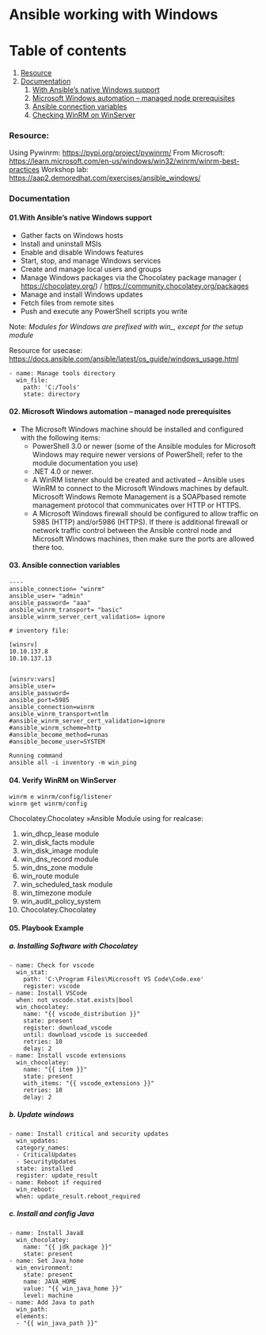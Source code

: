 # Ansible working with Windows



# Table of contents
1. [Resource](#Resource)
2. [Documentation](#Documentation)
    1. [With Ansible’s native Windows support](#Documentation1)
    2. [Microsoft Windows automation – managed node prerequisites](#Documentation2)
    3. [Ansible connection variables](#Documentation3)
    4. [Checking WinRM on WinServer](#Documentation4)



### Resource:<a name="Resource"></a>

Using Pywinrm: https://pypi.org/project/pywinrm/
From Microsoft: https://learn.microsoft.com/en-us/windows/win32/winrm/winrm-best-practices
Workshop lab: https://aap2.demoredhat.com/exercises/ansible_windows/

### Documentation<a name="Documentation"></a>

#### 01.With Ansible’s native Windows support<a name="Documentation1"></a>
- Gather facts on Windows hosts
- Install and uninstall MSIs
- Enable and disable Windows features
- Start, stop, and manage Windows services
- Create and manage local users and groups
- Manage Windows packages via the Chocolatey package manager ( https://chocolatey.org/) / https://community.chocolatey.org/packages
- Manage and install Windows updates
- Fetch files from remote sites
- Push and execute any PowerShell scripts you write

Note: *Modules for Windows are prefixed with win_, except for the setup module*

Resource for usecase: https://docs.ansible.com/ansible/latest/os_guide/windows_usage.html

```
- name: Manage tools directory
  win_file:
    path: 'C:/Tools'
    state: directory

```

#### 02. Microsoft Windows automation – managed node prerequisites<a name="Documentation2"></a>

- The Microsoft Windows machine should be installed and configured with the following items: 
  + PowerShell 3.0 or newer (some of the Ansible modules for Microsoft Windows may require newer versions of PowerShell; refer to the module documentation you use)
  + .NET 4.0 or newer.
  + A WinRM listener should be created and activated – Ansible uses WinRM to connect to the Microsoft Windows machines by default. Microsoft Windows Remote Management is a SOAPbased remote management protocol that communicates over HTTP or HTTPS.
  + A Microsoft Windows firewall should be configured to allow traffic on 5985 (HTTP) and/or5986 (HTTPS). If there is additional firewall or network traffic control between the Ansible control node and Microsoft Windows machines, then make sure the ports are allowed there too.


#### 03. Ansible connection variables<a name="Documentation3"></a>

```
----
ansible_connection= "winrm"
ansible_user= "admin"
ansible_password= "aaa"
ansbile_winrm_transport= "basic"
ansible_winrm_server_cert_validation= ignore

```

```
# inventory file:

[winsrv]
10.10.137.8
10.10.137.13


[winsrv:vars]
ansible_user=
ansible_password=
ansible_port=5985
ansible_connection=winrm
ansible_winrm_transport=ntlm
#ansible_winrm_server_cert_validation=ignore
#ansible_winrm_scheme=http
#ansible_become_method=runas
#ansible_become_user=SYSTEM

```


```
Running command
ansible all -i inventory -m win_ping
```

#### 04. Verify WinRM on WinServer<a name="Documentation4"></a>

```
winrm e winrm/config/listener
winrm get winrm/config
```

Chocolatey.Chocolatey »Ansible Module using for realcase:

1. win_dhcp_lease module
2. win_disk_facts module
3. win_disk_image module
4. win_dns_record module 
5. win_dns_zone module
6. win_route module
7. win_scheduled_task module
8. win_timezone module 
9. win_audit_policy_system
10. Chocolatey.Chocolatey



#### 05. Playbook Example

##### a. Installing Software with Chocolatey

```
- name: Check for vscode
  win_stat:
    path: 'C:\Program Files\Microsoft VS Code\Code.exe'
    register: vscode
- name: Install VSCode
  when: not vscode.stat.exists|bool
  win_chocolatey:
    name: "{{ vscode_distribution }}"
    state: present
    register: download_vscode
    until: download_vscode is succeeded
    retries: 10
    delay: 2
- name: Install vscode extensions
  win_chocolatey:
    name: "{{ item }}"
    state: present
    with_items: "{{ vscode_extensions }}"
    retries: 10
    delay: 2

```

##### b. Update windows

```
- name: Install critical and security updates
  win_updates:
  category_names:
  - CriticalUpdates
  - SecurityUpdates
  state: installed
  register: update_result
- name: Reboot if required
  win_reboot:
  when: update_result.reboot_required

```

##### c. Install and config Java

```
- name: Install Java8
  win_chocolatey:
    name: "{{ jdk_package }}"
    state: present
- name: Set Java_home
  win_environment:
    state: present
    name: JAVA_HOME
    value: "{{ win_java_home }}"
    level: machine
- name: Add Java to path
  win_path:
  elements:
  - "{{ win_java_path }}"

```






